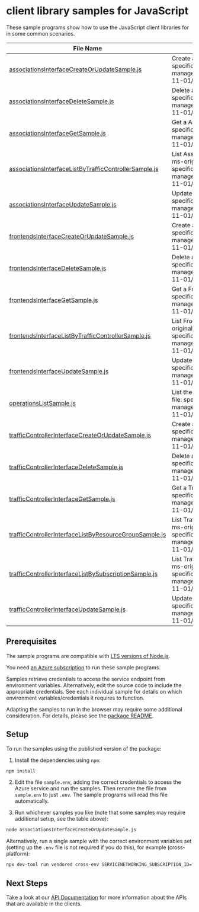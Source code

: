 # client library samples for JavaScript

These sample programs show how to use the JavaScript client libraries for in some common scenarios.

| **File Name**                                                                                                 | **Description**                                                                                                                                                                                                |
| ------------------------------------------------------------------------------------------------------------- | -------------------------------------------------------------------------------------------------------------------------------------------------------------------------------------------------------------- |
| [associationsInterfaceCreateOrUpdateSample.js][associationsinterfacecreateorupdatesample]                     | Create a Association x-ms-original-file: specification/servicenetworking/resource-manager/Microsoft.ServiceNetworking/stable/2023-11-01/examples/AssociationPut.json                                           |
| [associationsInterfaceDeleteSample.js][associationsinterfacedeletesample]                                     | Delete a Association x-ms-original-file: specification/servicenetworking/resource-manager/Microsoft.ServiceNetworking/stable/2023-11-01/examples/AssociationDelete.json                                        |
| [associationsInterfaceGetSample.js][associationsinterfacegetsample]                                           | Get a Association x-ms-original-file: specification/servicenetworking/resource-manager/Microsoft.ServiceNetworking/stable/2023-11-01/examples/AssociationGet.json                                              |
| [associationsInterfaceListByTrafficControllerSample.js][associationsinterfacelistbytrafficcontrollersample]   | List Association resources by TrafficController x-ms-original-file: specification/servicenetworking/resource-manager/Microsoft.ServiceNetworking/stable/2023-11-01/examples/AssociationsGet.json               |
| [associationsInterfaceUpdateSample.js][associationsinterfaceupdatesample]                                     | Update a Association x-ms-original-file: specification/servicenetworking/resource-manager/Microsoft.ServiceNetworking/stable/2023-11-01/examples/AssociationPatch.json                                         |
| [frontendsInterfaceCreateOrUpdateSample.js][frontendsinterfacecreateorupdatesample]                           | Create a Frontend x-ms-original-file: specification/servicenetworking/resource-manager/Microsoft.ServiceNetworking/stable/2023-11-01/examples/FrontendPut.json                                                 |
| [frontendsInterfaceDeleteSample.js][frontendsinterfacedeletesample]                                           | Delete a Frontend x-ms-original-file: specification/servicenetworking/resource-manager/Microsoft.ServiceNetworking/stable/2023-11-01/examples/FrontendDelete.json                                              |
| [frontendsInterfaceGetSample.js][frontendsinterfacegetsample]                                                 | Get a Frontend x-ms-original-file: specification/servicenetworking/resource-manager/Microsoft.ServiceNetworking/stable/2023-11-01/examples/FrontendGet.json                                                    |
| [frontendsInterfaceListByTrafficControllerSample.js][frontendsinterfacelistbytrafficcontrollersample]         | List Frontend resources by TrafficController x-ms-original-file: specification/servicenetworking/resource-manager/Microsoft.ServiceNetworking/stable/2023-11-01/examples/FrontendsGet.json                     |
| [frontendsInterfaceUpdateSample.js][frontendsinterfaceupdatesample]                                           | Update a Frontend x-ms-original-file: specification/servicenetworking/resource-manager/Microsoft.ServiceNetworking/stable/2023-11-01/examples/FrontendPatch.json                                               |
| [operationsListSample.js][operationslistsample]                                                               | List the operations for the provider x-ms-original-file: specification/servicenetworking/resource-manager/Microsoft.ServiceNetworking/stable/2023-11-01/examples/OperationsList.json                           |
| [trafficControllerInterfaceCreateOrUpdateSample.js][trafficcontrollerinterfacecreateorupdatesample]           | Create a TrafficController x-ms-original-file: specification/servicenetworking/resource-manager/Microsoft.ServiceNetworking/stable/2023-11-01/examples/TrafficControllerPut.json                               |
| [trafficControllerInterfaceDeleteSample.js][trafficcontrollerinterfacedeletesample]                           | Delete a TrafficController x-ms-original-file: specification/servicenetworking/resource-manager/Microsoft.ServiceNetworking/stable/2023-11-01/examples/TrafficControllerDelete.json                            |
| [trafficControllerInterfaceGetSample.js][trafficcontrollerinterfacegetsample]                                 | Get a TrafficController x-ms-original-file: specification/servicenetworking/resource-manager/Microsoft.ServiceNetworking/stable/2023-11-01/examples/TrafficControllerGet.json                                  |
| [trafficControllerInterfaceListByResourceGroupSample.js][trafficcontrollerinterfacelistbyresourcegroupsample] | List TrafficController resources by resource group x-ms-original-file: specification/servicenetworking/resource-manager/Microsoft.ServiceNetworking/stable/2023-11-01/examples/TrafficControllersGet.json      |
| [trafficControllerInterfaceListBySubscriptionSample.js][trafficcontrollerinterfacelistbysubscriptionsample]   | List TrafficController resources by subscription ID x-ms-original-file: specification/servicenetworking/resource-manager/Microsoft.ServiceNetworking/stable/2023-11-01/examples/TrafficControllersGetList.json |
| [trafficControllerInterfaceUpdateSample.js][trafficcontrollerinterfaceupdatesample]                           | Update a TrafficController x-ms-original-file: specification/servicenetworking/resource-manager/Microsoft.ServiceNetworking/stable/2023-11-01/examples/TrafficControllerPatch.json                             |

## Prerequisites

The sample programs are compatible with [LTS versions of Node.js](https://github.com/nodejs/release#release-schedule).

You need [an Azure subscription][freesub] to run these sample programs.

Samples retrieve credentials to access the service endpoint from environment variables. Alternatively, edit the source code to include the appropriate credentials. See each individual sample for details on which environment variables/credentials it requires to function.

Adapting the samples to run in the browser may require some additional consideration. For details, please see the [package README][package].

## Setup

To run the samples using the published version of the package:

1. Install the dependencies using `npm`:

```bash
npm install
```

2. Edit the file `sample.env`, adding the correct credentials to access the Azure service and run the samples. Then rename the file from `sample.env` to just `.env`. The sample programs will read this file automatically.

3. Run whichever samples you like (note that some samples may require additional setup, see the table above):

```bash
node associationsInterfaceCreateOrUpdateSample.js
```

Alternatively, run a single sample with the correct environment variables set (setting up the `.env` file is not required if you do this), for example (cross-platform):

```bash
npx dev-tool run vendored cross-env SERVICENETWORKING_SUBSCRIPTION_ID="<servicenetworking subscription id>" SERVICENETWORKING_RESOURCE_GROUP="<servicenetworking resource group>" node associationsInterfaceCreateOrUpdateSample.js
```

## Next Steps

Take a look at our [API Documentation][apiref] for more information about the APIs that are available in the clients.

[associationsinterfacecreateorupdatesample]: https://github.com/Azure/azure-sdk-for-js/blob/main/sdk/servicenetworking/arm-servicenetworking/samples/v1/javascript/associationsInterfaceCreateOrUpdateSample.js
[associationsinterfacedeletesample]: https://github.com/Azure/azure-sdk-for-js/blob/main/sdk/servicenetworking/arm-servicenetworking/samples/v1/javascript/associationsInterfaceDeleteSample.js
[associationsinterfacegetsample]: https://github.com/Azure/azure-sdk-for-js/blob/main/sdk/servicenetworking/arm-servicenetworking/samples/v1/javascript/associationsInterfaceGetSample.js
[associationsinterfacelistbytrafficcontrollersample]: https://github.com/Azure/azure-sdk-for-js/blob/main/sdk/servicenetworking/arm-servicenetworking/samples/v1/javascript/associationsInterfaceListByTrafficControllerSample.js
[associationsinterfaceupdatesample]: https://github.com/Azure/azure-sdk-for-js/blob/main/sdk/servicenetworking/arm-servicenetworking/samples/v1/javascript/associationsInterfaceUpdateSample.js
[frontendsinterfacecreateorupdatesample]: https://github.com/Azure/azure-sdk-for-js/blob/main/sdk/servicenetworking/arm-servicenetworking/samples/v1/javascript/frontendsInterfaceCreateOrUpdateSample.js
[frontendsinterfacedeletesample]: https://github.com/Azure/azure-sdk-for-js/blob/main/sdk/servicenetworking/arm-servicenetworking/samples/v1/javascript/frontendsInterfaceDeleteSample.js
[frontendsinterfacegetsample]: https://github.com/Azure/azure-sdk-for-js/blob/main/sdk/servicenetworking/arm-servicenetworking/samples/v1/javascript/frontendsInterfaceGetSample.js
[frontendsinterfacelistbytrafficcontrollersample]: https://github.com/Azure/azure-sdk-for-js/blob/main/sdk/servicenetworking/arm-servicenetworking/samples/v1/javascript/frontendsInterfaceListByTrafficControllerSample.js
[frontendsinterfaceupdatesample]: https://github.com/Azure/azure-sdk-for-js/blob/main/sdk/servicenetworking/arm-servicenetworking/samples/v1/javascript/frontendsInterfaceUpdateSample.js
[operationslistsample]: https://github.com/Azure/azure-sdk-for-js/blob/main/sdk/servicenetworking/arm-servicenetworking/samples/v1/javascript/operationsListSample.js
[trafficcontrollerinterfacecreateorupdatesample]: https://github.com/Azure/azure-sdk-for-js/blob/main/sdk/servicenetworking/arm-servicenetworking/samples/v1/javascript/trafficControllerInterfaceCreateOrUpdateSample.js
[trafficcontrollerinterfacedeletesample]: https://github.com/Azure/azure-sdk-for-js/blob/main/sdk/servicenetworking/arm-servicenetworking/samples/v1/javascript/trafficControllerInterfaceDeleteSample.js
[trafficcontrollerinterfacegetsample]: https://github.com/Azure/azure-sdk-for-js/blob/main/sdk/servicenetworking/arm-servicenetworking/samples/v1/javascript/trafficControllerInterfaceGetSample.js
[trafficcontrollerinterfacelistbyresourcegroupsample]: https://github.com/Azure/azure-sdk-for-js/blob/main/sdk/servicenetworking/arm-servicenetworking/samples/v1/javascript/trafficControllerInterfaceListByResourceGroupSample.js
[trafficcontrollerinterfacelistbysubscriptionsample]: https://github.com/Azure/azure-sdk-for-js/blob/main/sdk/servicenetworking/arm-servicenetworking/samples/v1/javascript/trafficControllerInterfaceListBySubscriptionSample.js
[trafficcontrollerinterfaceupdatesample]: https://github.com/Azure/azure-sdk-for-js/blob/main/sdk/servicenetworking/arm-servicenetworking/samples/v1/javascript/trafficControllerInterfaceUpdateSample.js
[apiref]: https://learn.microsoft.com/javascript/api/@azure/arm-servicenetworking?view=azure-node-preview
[freesub]: https://azure.microsoft.com/free/
[package]: https://github.com/Azure/azure-sdk-for-js/tree/main/sdk/servicenetworking/arm-servicenetworking/README.md
